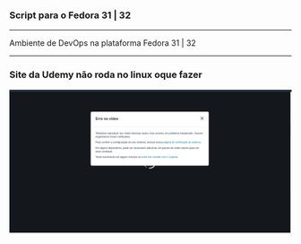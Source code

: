 ### Script para o Fedora 31 | 32
---

Ambiente de DevOps na plataforma Fedora 31 | 32

---
### Site da Udemy não roda no linux oque fazer
![Video não carregar](udemy_Off.png)
